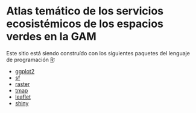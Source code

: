 # Atlas temático de los servicios ecosistémicos de los espacios verdes en la GAM

Este sitio está siendo construído con los siguientes paquetes del lenguaje de programación [R](https://www.r-project.org/):

* [ggplot2](https://ggplot2.tidyverse.org/)
* [sf](https://cran.r-project.org/web/packages/sf/)
* [raster]()
* [tmap](https://cran.r-project.org/web/packages/tmap/)
* [leaflet]()
* [shiny]()
